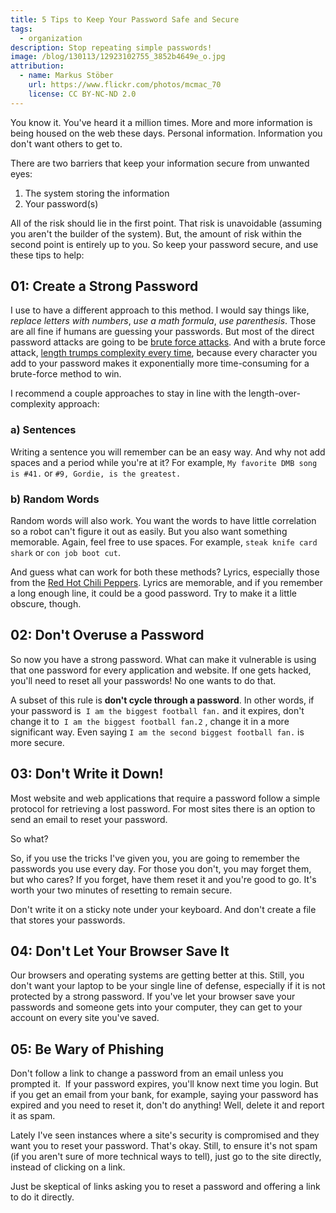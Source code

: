 ```yaml
---
title: 5 Tips to Keep Your Password Safe and Secure
tags:
  - organization
description: Stop repeating simple passwords!
image: /blog/130113/12923102755_3852b4649e_o.jpg
attribution:
  - name: Markus Stöber
    url: https://www.flickr.com/photos/mcmac_70
    license: CC BY-NC-ND 2.0
---
```


You know it. You've heard it a million times. More and more information is being housed on the web these days. Personal information. Information you don't want others to get to.

There are two barriers that keep your information secure from unwanted eyes:

1. The system storing the information
2. Your password(s)

All of the risk should lie in the first point. That risk is unavoidable (assuming you aren't the builder of the system). But, the amount of risk within the second point is entirely up to you. So keep your password secure, and use these tips to help:

## 01: Create a Strong Password

I use to have a different approach to this method. I would say things like, _replace letters with numbers_, _use a math formula_, _use parenthesis_. Those are all fine if humans are guessing your passwords. But most of the direct password attacks are going to be [brute force attacks](https://en.wikipedia.org/wiki/Brute-force_attack). And with a brute force attack, [length trumps complexity every time](https://stormpath.com/blog/5-myths-password-security/), because every character you add to your password makes it exponentially more time-consuming for a brute-force method to win.

I recommend a couple approaches to stay in line with the length-over-complexity approach:

### a) Sentences

Writing a sentence you will remember can be an easy way. And why not add spaces and a period while you're at it? For example, `My favorite DMB song is #41.` or `#9, Gordie, is the greatest.`

### b) Random Words

Random words will also work. You want the words to have little correlation so a robot can't figure it out as easily. But you also want something memorable. Again, feel free to use spaces. For example, `steak knife card shark` or `con job boot cut`.

And guess what can work for both these methods? Lyrics, especially those from the [Red Hot Chili Peppers](http://www.azlyrics.com/lyrics/redhotchilipeppers/bytheway.html). Lyrics are memorable, and if you remember a long enough line, it could be a good password. Try to make it a little obscure, though.

## 02: Don't Overuse a Password

So now you have a strong password. What can make it vulnerable is using that one password for every application and website. If one gets hacked, you'll need to reset all your passwords! No one wants to do that.

A subset of this rule is **don't cycle through a password**. In other words, if your password is  `I am the biggest football fan.` and it expires, don't change it to  `I am the biggest football fan.2` , change it in a more significant way. Even saying `I am the second biggest football fan.` is more secure.

## 03: Don't Write it Down!

Most website and web applications that require a password follow a simple protocol for retrieving a lost password. For most sites there is an option to send an email to reset your password.

So what?

So, if you use the tricks I've given you, you are going to remember the passwords you use every day. For those you don't, you may forget them, but who cares? If you forget, have them reset it and you're good to go. It's worth your two minutes of resetting to remain secure.

Don't write it on a sticky note under your keyboard. And don't create a file that stores your passwords.

## 04: Don't Let Your Browser Save It

Our browsers and operating systems are getting better at this. Still, you don't want your laptop to be your single line of defense, especially if it is not protected by a strong password. If you've let your browser save your passwords and someone gets into your computer, they can get to your account on every site you've saved.

## 05: Be Wary of Phishing

Don't follow a link to change a password from an email unless you prompted it.  If your password expires, you'll know next time you login. But if you get an email from your bank, for example, saying your password has expired and you need to reset it, don't do anything! Well, delete it and report it as spam.

Lately I've seen instances where a site's security is compromised and they want you to reset your password. That's okay. Still, to ensure it's not spam (if you aren't sure of more technical ways to tell), just go to the site directly, instead of clicking on a link.

Just be skeptical of links asking you to reset a password and offering a link to do it directly.
